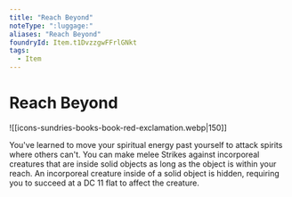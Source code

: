 ```yaml
---
title: "Reach Beyond"
noteType: ":luggage:"
aliases: "Reach Beyond"
foundryId: Item.t1DvzzgwFFrlGNkt
tags:
  - Item
---
```


# Reach Beyond
![[icons-sundries-books-book-red-exclamation.webp|150]]

You've learned to move your spiritual energy past yourself to attack spirits where others can't. You can make melee Strikes against incorporeal creatures that are inside solid objects as long as the object is within your reach. An incorporeal creature inside of a solid object is hidden, requiring you to succeed at a DC 11 flat to affect the creature.
